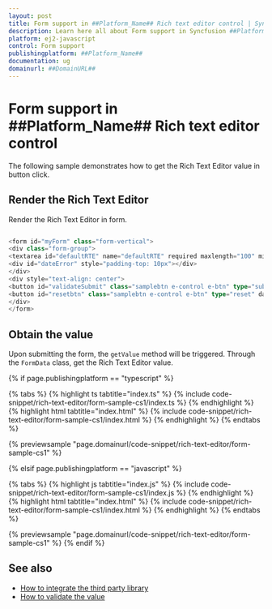 ```yaml
---
layout: post
title: Form support in ##Platform_Name## Rich text editor control | Syncfusion
description: Learn here all about Form support in Syncfusion ##Platform_Name## Rich text editor control of Syncfusion Essential JS 2 and more.
platform: ej2-javascript
control: Form support 
publishingplatform: ##Platform_Name##
documentation: ug
domainurl: ##DomainURL##
---
```


# Form support in ##Platform_Name## Rich text editor control

The following sample demonstrates how to get the Rich Text Editor value in button click.

## Render the Rich Text Editor

Render the Rich Text Editor in form.

```ts

<form id="myForm" class="form-vertical">
<div class="form-group">
<textarea id="defaultRTE" name="defaultRTE" required maxlength="100" minlength="20" data-msg-containerid="dateError">      </textarea>
<div id="dateError" style="padding-top: 10px"></div>
</div>
<div style="text-align: center">
<button id="validateSubmit" class="samplebtn e-control e-btn" type="submit" data-ripple="true">Submit</button>
<button id="resetbtn" class="samplebtn e-control e-btn" type="reset" data-ripple="true">Reset</button>
</div>
</form>

```

## Obtain the value

Upon submitting the form, the `getValue` method will be triggered. Through the `FormData` class, get the Rich Text Editor value.

{% if page.publishingplatform == "typescript" %}

 {% tabs %}
{% highlight ts tabtitle="index.ts" %}
{% include code-snippet/rich-text-editor/form-sample-cs1/index.ts %}
{% endhighlight %}
{% highlight html tabtitle="index.html" %}
{% include code-snippet/rich-text-editor/form-sample-cs1/index.html %}
{% endhighlight %}
{% endtabs %}
        
{% previewsample "page.domainurl/code-snippet/rich-text-editor/form-sample-cs1" %}

{% elsif page.publishingplatform == "javascript" %}

{% tabs %}
{% highlight js tabtitle="index.js" %}
{% include code-snippet/rich-text-editor/form-sample-cs1/index.js %}
{% endhighlight %}
{% highlight html tabtitle="index.html" %}
{% include code-snippet/rich-text-editor/form-sample-cs1/index.html %}
{% endhighlight %}
{% endtabs %}

{% previewsample "page.domainurl/code-snippet/rich-text-editor/form-sample-cs1" %}
{% endif %}

## See also

* [How to integrate the third party library](./third-party-integration/)
* [How to validate the value](./validation/)